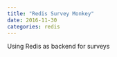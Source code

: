 ```yaml
---
title: "Redis Survey Monkey"
date: 2016-11-30
categories: redis
---
```


Using Redis as backend for surveys
